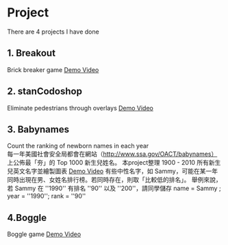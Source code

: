 # Project
There are 4 projects I have done
## 1. Breakout
Brick breaker game [Demo Video](https://drive.google.com/file/d/1VysDsYVIWMNtJmcjQdXYrb7ME31_Qmhd/view?usp=sharing)
## 2. stanCodoshop
Eliminate pedestrians through overlays [Demo Video](https://drive.google.com/file/d/19gIZur6RmJdBXq66bFLkqoCVc2BUOf0p/view?usp=sharing)
## 3. Babynames
Count the ranking of newborn names in each year        
每一年美國社會安全局都會在網站（http://www.ssa.gov/OACT/babynames） 上公佈最「夯」的 Top 1000 新生兒姓名。
本project整理 1900 - 2010 所有新生兒英文名字並繪製圖表
[Demo Video](https://drive.google.com/file/d/17niXW04kNxJsGRH8BWrFMTrsHkl6Ka-V/view?usp=sharing)
有些中性名字，如 Sammy，可能在某一年同時出現在男、女姓名排行榜。若同時存在，則取「比較低的排名」。
舉例來說，若 Sammy 在 ''1990'' 有排名 ''90'' 以及 ''200''，請同學儲存 name = Sammy ; year = ''1990''; rank = ''90''
## 4.Boggle
Boggle game [Demo Video](https://drive.google.com/file/d/19W7njdw6SzjjoE5poPNNcxMa6jJ5kokB/view?usp=sharing)
